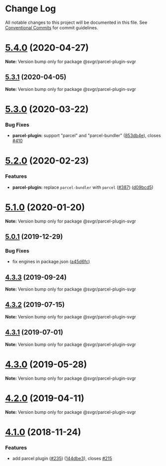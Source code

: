 # Change Log

All notable changes to this project will be documented in this file.
See [Conventional Commits](https://conventionalcommits.org) for commit guidelines.

# [5.4.0](https://github.com/gregberge/svgr/tree/master/packages/parcel-plugin-svgr/compare/v5.3.1...v5.4.0) (2020-04-27)

**Note:** Version bump only for package @svgr/parcel-plugin-svgr





## [5.3.1](https://github.com/gregberge/svgr/tree/master/packages/parcel-plugin-svgr/compare/v5.3.0...v5.3.1) (2020-04-05)

**Note:** Version bump only for package @svgr/parcel-plugin-svgr





# [5.3.0](https://github.com/gregberge/svgr/tree/master/packages/parcel-plugin-svgr/compare/v5.2.0...v5.3.0) (2020-03-22)


### Bug Fixes

* **parcel-plugin:** support "parcel" and "parcel-bundler" ([853db4e](https://github.com/gregberge/svgr/tree/master/packages/parcel-plugin-svgr/commit/853db4ef0e9da4952e8189e3f86fb62e6c506693)), closes [#410](https://github.com/gregberge/svgr/tree/master/packages/parcel-plugin-svgr/issues/410)





# [5.2.0](https://github.com/gregberge/svgr/tree/master/packages/parcel-plugin-svgr/compare/v5.1.0...v5.2.0) (2020-02-23)


### Features

* **parcel-plugin:** replace `parcel-bundler` with `parcel` ([#387](https://github.com/gregberge/svgr/tree/master/packages/parcel-plugin-svgr/issues/387)) ([d09bcd5](https://github.com/gregberge/svgr/tree/master/packages/parcel-plugin-svgr/commit/d09bcd5d7ba21c8845c6042928bbdf14165e787b))





# [5.1.0](https://github.com/gregberge/svgr/tree/master/packages/parcel-plugin-svgr/compare/v5.0.1...v5.1.0) (2020-01-20)

**Note:** Version bump only for package @svgr/parcel-plugin-svgr





## [5.0.1](https://github.com/gregberge/svgr/tree/master/packages/parcel-plugin-svgr/compare/v5.0.0...v5.0.1) (2019-12-29)


### Bug Fixes

* fix engines in package.json ([a45d6fc](https://github.com/gregberge/svgr/tree/master/packages/parcel-plugin-svgr/commit/a45d6fc8b43402bec60ed4e9273f90fdc65a23a7))





## [4.3.3](https://github.com/gregberge/svgr/tree/master/packages/parcel-plugin-svgr/compare/v4.3.2...v4.3.3) (2019-09-24)

**Note:** Version bump only for package @svgr/parcel-plugin-svgr





## [4.3.2](https://github.com/gregberge/svgr/tree/master/packages/parcel-plugin-svgr/compare/v4.3.1...v4.3.2) (2019-07-15)

**Note:** Version bump only for package @svgr/parcel-plugin-svgr





## [4.3.1](https://github.com/gregberge/svgr/tree/master/packages/parcel-plugin-svgr/compare/v4.3.0...v4.3.1) (2019-07-01)

**Note:** Version bump only for package @svgr/parcel-plugin-svgr





# [4.3.0](https://github.com/gregberge/svgr/tree/master/packages/parcel-plugin-svgr/compare/v4.2.0...v4.3.0) (2019-05-28)

**Note:** Version bump only for package @svgr/parcel-plugin-svgr





# [4.2.0](https://github.com/gregberge/svgr/tree/master/packages/parcel-plugin-svgr/compare/v4.1.0...v4.2.0) (2019-04-11)

**Note:** Version bump only for package @svgr/parcel-plugin-svgr





# [4.1.0](https://github.com/gregberge/svgr/compare/v4.0.4...v4.1.0) (2018-11-24)


### Features

* add parcel plugin ([#235](https://github.com/gregberge/svgr/issues/235)) ([144dbe3](https://github.com/gregberge/svgr/commit/144dbe3)), closes [#215](https://github.com/gregberge/svgr/issues/215)
